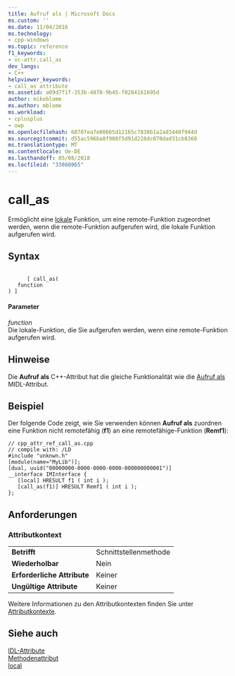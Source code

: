```yaml
---
title: Aufruf als | Microsoft Docs
ms.custom: ''
ms.date: 11/04/2016
ms.technology:
- cpp-windows
ms.topic: reference
f1_keywords:
- vc-attr.call_as
dev_langs:
- C++
helpviewer_keywords:
- call_as attribute
ms.assetid: a09d7f1f-353b-4870-9b45-f0284161695d
author: mikeblome
ms.author: mblome
ms.workload:
- cplusplus
- uwp
ms.openlocfilehash: 68707ea7e00665d12165c7838b1a2ad3440f944d
ms.sourcegitcommit: d55ac596ba8f908f5d91d228dc070dad31cb8360
ms.translationtype: MT
ms.contentlocale: de-DE
ms.lasthandoff: 05/08/2018
ms.locfileid: "33860865"
---
```

# <a name="callas"></a>call_as
Ermöglicht eine [lokale](../windows/local-cpp.md) Funktion, um eine remote-Funktion zugeordnet werden, wenn die remote-Funktion aufgerufen wird, die lokale Funktion aufgerufen wird.  
  
## <a name="syntax"></a>Syntax  
  
```  
  
      [ call_as(  
   function  
) ]  
```  
  
#### <a name="parameters"></a>Parameter  
 *function*  
 Die lokale-Funktion, die Sie aufgerufen werden, wenn eine remote-Funktion aufgerufen wird.  
  
## <a name="remarks"></a>Hinweise  
 Die **Aufruf als** C++-Attribut hat die gleiche Funktionalität wie die [Aufruf als](http://msdn.microsoft.com/library/windows/desktop/aa366748) MIDL-Attribut.  
  
## <a name="example"></a>Beispiel  
 Der folgende Code zeigt, wie Sie verwenden können **Aufruf als** zuordnen eine Funktion nicht remotefähig (**f1**) an eine remotefähige-Funktion (**Remf1**):  
  
```  
// cpp_attr_ref_call_as.cpp  
// compile with: /LD  
#include "unknwn.h"  
[module(name="MyLib")];  
[dual, uuid("00000000-0000-0000-0000-000000000001")]  
__interface IMInterface {  
   [local] HRESULT f1 ( int i );  
   [call_as(f1)] HRESULT Remf1 ( int i );   
};  
```  
  
## <a name="requirements"></a>Anforderungen  
  
### <a name="attribute-context"></a>Attributkontext  
  
|||  
|-|-|  
|**Betrifft**|Schnittstellenmethode|  
|**Wiederholbar**|Nein|  
|**Erforderliche Attribute**|Keiner|  
|**Ungültige Attribute**|Keiner|  
  
 Weitere Informationen zu den Attributkontexten finden Sie unter [Attributkontexte](../windows/attribute-contexts.md).  
  
## <a name="see-also"></a>Siehe auch  
 [IDL-Attribute](../windows/idl-attributes.md)   
 [Methodenattribut](../windows/method-attributes.md)   
 [local](../windows/local-cpp.md)   
